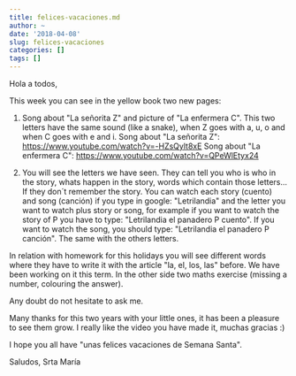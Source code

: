 ```yaml
---
title: felices-vacaciones.md
author: ~
date: '2018-04-08'
slug: felices-vacaciones
categories: []
tags: []
---
```


Hola a todos,

This week you can see in the yellow book two new pages: 
1. Song about "La señorita Z" and picture of "La enfermera C". This two letters have the same sound (like a snake), when Z goes with a, u, o and when C goes with e and i. 
Song about "La señorita Z": https://www.youtube.com/watch?v=-HZsQylt8xE
Song about "La enfermera C": https://www.youtube.com/watch?v=QPeWlEtyx24

2. You will see the letters we have seen. They can tell you who is who in the story, whats happen in the story, words which contain those letters... If they don´t remember the story. You can watch each story (cuento) and song (canción) if you type in google: "Letrilandia" and the letter you want to watch plus story or song, for example if you want to watch the story of P you have to type: "Letrilandia el panadero P cuento". If you want to watch the song, you should type: "Letrilandia el panadero P canción". 
The same with the others letters. 

In relation with homework for this holidays you will see different words where they have to write it with the article "la, el, los, las" before. We have been working on it this term. In the other side two maths exercise (missing a number, colouring the answer).

Any doubt do not hesitate to ask me.

Many thanks for this two years with your little ones, it has been a pleasure to see them grow. I really like the video you have made it, muchas gracias :)

I hope you all have "unas felices vacaciones de Semana Santa".

Saludos,
Srta María

